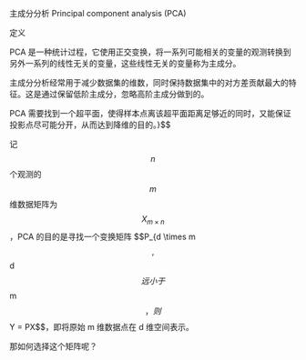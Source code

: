 主成分分析 Principal component analysis (PCA)

定义

PCA 是一种统计过程，它使用正交变换，将一系列可能相关的变量的观测转换到另外一系列的线性无关的变量，这些线性无关的变量称为主成分。

主成分分析经常用于减少数据集的维数，同时保持数据集中的对方差贡献最大的特征。这是通过保留低阶主成分，忽略高阶主成分做到的。

PCA 需要找到一个超平面，使得样本点离该超平面距离足够近的同时，又能保证投影点尽可能分开，从而达到降维的目的。}$$

记 $$n$$ 个观测的 $$m$$ 维数据矩阵为 $$X_{m \times n}$$，PCA 的目的是寻找一个变换矩阵 $$P_{d \times m$$, $$d$$ 远小于 $$m$$，则 $$Y = PX$$，即将原始 m 维数据点在 d 维空间表示。

那如何选择这个矩阵呢？